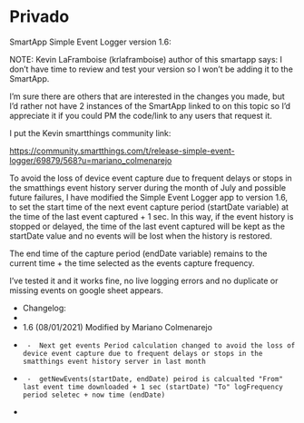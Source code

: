 # Privado
SmartApp Simple Event Logger version 1.6:

NOTE:
Kevin LaFramboise (krlaframboise) author of this smartapp says:
I don’t have time to review and test your version so I won’t be adding it to the SmartApp.

I’m sure there are others that are interested in the changes you made, but I’d rather not have 2 instances of the SmartApp linked to on this topic so I’d appreciate it if you could PM the code/link to any users that request it.

I put the Kevin smartthings community link:

https://community.smartthings.com/t/release-simple-event-logger/69879/568?u=mariano_colmenarejo



To avoid the loss of device event capture due to frequent delays or stops in the smatthings event history server during the month of July and possible future failures, I have modified the Simple Event Logger app to version 1.6, to set the start time of the next event capture period (startDate variable) at the time of the last event captured + 1 sec.
In this way, if the event history is stopped or delayed, the time of the last event captured will be kept as the startDate value and no events will be lost when the history is restored.

The end time of the capture period (endDate variable) remains to the current time + the time selected as the events capture frequency.

I’ve tested it and it works fine, no live logging errors and no duplicate or missing events on google sheet appears.

*  Changelog:
 *
 *    1.6 (08/01/2021) Modified by Mariano  Colmenarejo
 *      -  Next get events Period calculation changed to avoid the loss of device event capture due to frequent delays or stops in the smatthings event history server in last month
 *      -  getNewEvents(startDate, endDate) peirod is calcualted "From" last event time downloaded + 1 sec (startDate) "To" logFrequency period seletec + now time (endDate)
 *
